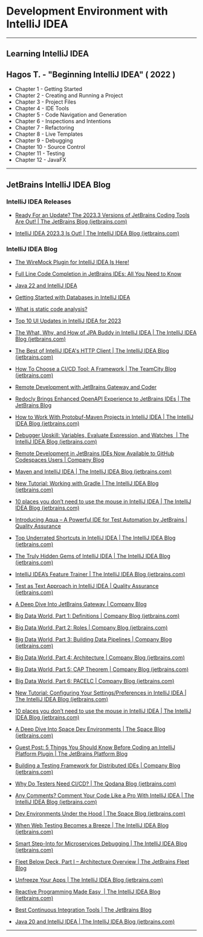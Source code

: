 # Development Environment with IntelliJ IDEA

---

## Learning IntelliJ IDEA

## Hagos T. - "Beginning IntelliJ IDEA" ( 2022 )

* Chapter 1 - Getting Started
* Chapter 2 - Creating and Running a Project
* Chapter 3 - Project Files
* Chapter 4 - IDE Tools
* Chapter 5 - Code Navigation and Generation
* Chapter 6 - Inspections and Intentions
* Chapter 7 - Refactoring
* Chapter 8 - Live Templates
* Chapter 9 - Debugging
* Chapter 10 - Source Control
* Chapter 11 - Testing
* Chapter 12 - JavaFX

---

## JetBrains IntelliJ IDEA Blog

### IntelliJ IDEA Releases

* [Ready For an Update? The 2023.3 Versions of JetBrains Coding Tools Are Out! | The JetBrains Blog (jetbrains.com)](https://blog.jetbrains.com/blog/2023/12/08/ready-for-an-update-the-2023-3-versions-of-jetbrains-coding-tools-are-out/)

* [IntelliJ IDEA 2023.3 Is Out! | The IntelliJ IDEA Blog (jetbrains.com)](https://blog.jetbrains.com/idea/2023/12/intellij-idea-2023-3/)

### IntelliJ IDEA Blog

* [The WireMock Plugin for IntelliJ IDEA Is Here!](https://blog.jetbrains.com/idea/2024/04/the-wiremock-plugin-for-intellij-idea-is-here/)

* [Full Line Code Completion in JetBrains IDEs: All You Need to Know](https://blog.jetbrains.com/blog/2024/04/04/full-line-code-completion-in-jetbrains-ides-all-you-need-to-know/)

* [Java 22 and IntelliJ IDEA](https://blog.jetbrains.com/idea/2024/03/java-22-and-intellij-idea/)

* [Getting Started with Databases in IntelliJ IDEA](https://blog.jetbrains.com/idea/2024/03/getting-started-with-databases-in-intellij-idea/)

* [What is static code analysis?](https://blog.jetbrains.com/qodana/2024/03/what-is-static-code-analysis/)

* [Top 10 UI Updates in IntelliJ IDEA for 2023](https://blog.jetbrains.com/idea/2024/01/top-10-ui-updates-in-intellij-idea/)

* [The What, Why, and How of JPA Buddy in IntelliJ IDEA | The IntelliJ IDEA Blog (jetbrains.com)](https://blog.jetbrains.com/idea/2023/11/jpa-buddy-in-intellij-idea/)

* [The Best of IntelliJ IDEA's HTTP Client | The IntelliJ IDEA Blog (jetbrains.com)](https://blog.jetbrains.com/idea/2023/10/the-best-of-intellij-idea-s-http-client/)

* [How To Choose a CI/CD Tool: A Framework | The TeamCity Blog (jetbrains.com)](https://blog.jetbrains.com/teamcity/2023/08/how-to-choose-cicd-tool/)

* [Remote Development with JetBrains Gateway and Coder](https://blog.jetbrains.com/blog/2023/08/07/remote-development-with-coder-and-jetbrains-gateway/)

* [Redocly Brings Enhanced OpenAPI Experience to JetBrains IDEs | The JetBrains Blog](https://blog.jetbrains.com/blog/2023/08/07/redocly-brings-enhanced-openapi-experience-to-jetbrains-ides/)

* [How to Work With Protobuf-Maven Projects in IntelliJ IDEA | The IntelliJ IDEA Blog (jetbrains.com)](https://blog.jetbrains.com/idea/2023/05/how-to-work-with-protobuf-maven-projects-in-intellij-idea/)

* [Debugger Upskill: Variables, Evaluate Expression, and Watches  | The IntelliJ IDEA Blog (jetbrains.com)](https://blog.jetbrains.com/idea/2023/04/debugger-upskill-variables-evaluate-expression-watches/)

* [Remote Development in JetBrains IDEs Now Available to GitHub Codespaces Users | Company Blog](https://blog.jetbrains.com/blog/2022/11/09/remote-development-in-jetbrains-ides-now-available-to-github-codespaces-users/)

* [Maven and IntelliJ IDEA | The IntelliJ IDEA Blog (jetbrains.com)](https://blog.jetbrains.com/idea/2021/07/using-maven-in-intellij-idea/)

* [New Tutorial: Working with Gradle | The IntelliJ IDEA Blog (jetbrains.com)](https://blog.jetbrains.com/idea/2021/06/new-tutorial-working-with-gradle/)

* [10 places you don’t need to use the mouse in IntelliJ IDEA | The IntelliJ IDEA Blog (jetbrains.com)](https://blog.jetbrains.com/idea/2021/08/10-places-you-don-t-need-to-use-the-mouse-in-intellij-idea/)

* [Introducing Aqua – A Powerful IDE for Test Automation by JetBrains | Quality Assurance](https://blog.jetbrains.com/qa/2022/11/introducing-aqua-a-powerful-ide-for-test-automation-by-jetbrains/)

* [Top Underrated Shortcuts in IntelliJ IDEA | The IntelliJ IDEA Blog (jetbrains.com)](https://blog.jetbrains.com/idea/2022/10/top-underrated-shortcuts/)

* [The Truly Hidden Gems of IntelliJ IDEA | The IntelliJ IDEA Blog (jetbrains.com)](https://blog.jetbrains.com/idea/2021/07/truly-hidden-gems-of-intellij-idea/)

* [IntelliJ IDEA’s Feature Trainer | The IntelliJ IDEA Blog (jetbrains.com)](https://blog.jetbrains.com/idea/2021/06/intellij-ideas-feature-trainer/)

* [Test as Text Approach in IntelliJ IDEA | Quality Assurance (jetbrains.com)](https://blog.jetbrains.com/qa/2021/08/test-as-text-approach-in-intellij-idea/)

* [A Deep Dive Into JetBrains Gateway | Company Blog](https://blog.jetbrains.com/blog/2021/12/03/dive-into-jetbrains-gateway/)

* [Big Data World, Part 1: Definitions | Company Blog (jetbrains.com)](https://blog.jetbrains.com/blog/2021/05/04/big-data-world-part-1-definitions/)

* [Big Data World, Part 2: Roles | Company Blog (jetbrains.com)](https://blog.jetbrains.com/blog/2021/05/13/big-data-world-part-2-roles/)

* [Big Data World, Part 3: Building Data Pipelines | Company Blog (jetbrains.com)](https://blog.jetbrains.com/blog/2021/05/20/big-data-world-part-3-building-data-pipelines/)

* [Big Data World, Part 4: Architecture | Company Blog (jetbrains.com)](https://blog.jetbrains.com/blog/2021/05/27/big-data-world-part-4-architecture/)

* [Big Data World, Part 5: CAP Theorem | Company Blog (jetbrains.com)](https://blog.jetbrains.com/blog/2021/06/03/big-data-world-part-5-cap-theorem/)

* [Big Data World, Part 6: PACELC | Company Blog (jetbrains.com)](https://blog.jetbrains.com/blog/2021/06/11/big-data-world-part-6-pacelc/)

* [New Tutorial: Configuring Your Settings/Preferences in IntelliJ IDEA | The IntelliJ IDEA Blog (jetbrains.com)](https://blog.jetbrains.com/idea/2021/06/new-tutorial-configuring-your-settings-preferences-in-intellij-idea/)

* [10 places you don’t need to use the mouse in IntelliJ IDEA | The IntelliJ IDEA Blog (jetbrains.com)](https://blog.jetbrains.com/idea/2021/08/10-places-you-don-t-need-to-use-the-mouse-in-intellij-idea/)

* [A Deep Dive Into Space Dev Environments | The Space Blog (jetbrains.com)](https://blog.jetbrains.com/space/2022/01/12/a-deep-dive-into-space-dev-environments/)

* [Guest Post: 5 Things You Should Know Before Coding an IntelliJ Platform Plugin | The JetBrains Platform Blog](https://blog.jetbrains.com/platform/2022/03/5-things-you-should-know-before-coding-an-intellij-platform-plugin/)

* [Building a Testing Framework for Distributed IDEs | Company Blog (jetbrains.com)](https://blog.jetbrains.com/blog/2023/02/13/building-a-testing-framework-for-distributed-ides/)

* [Why Do Testers Need CI/CD? | The Qodana Blog (jetbrains.com)](https://blog.jetbrains.com/qodana/2022/04/why-do-testers-need-ci-cd/)

* [Any Comments? Comment Your Code Like a Pro With IntelliJ IDEA | The IntelliJ IDEA Blog (jetbrains.com)](https://blog.jetbrains.com/idea/2022/04/comment-your-code-like-a-pro-with-intellij-idea/)

* [Dev Environments Under the Hood | The Space Blog (jetbrains.com)](https://blog.jetbrains.com/space/2022/04/04/dev-environments-under-the-hood/)

* [When Web Testing Becomes a Breeze | The IntelliJ IDEA Blog (jetbrains.com)](https://blog.jetbrains.com/idea/2022/05/when-web-testing-becomes-a-breeze/)

* [Smart Step-Into for Microservices Debugging | The IntelliJ IDEA Blog (jetbrains.com)](https://blog.jetbrains.com/idea/2022/02/smart-step-into-for-microservices-debugging/)

* [Fleet Below Deck, Part I – Architecture Overview | The JetBrains Fleet Blog](https://blog.jetbrains.com/fleet/2022/01/fleet-below-deck-part-i-architecture-overview/)

* [Unfreeze Your Apps | The IntelliJ IDEA Blog (jetbrains.com)](https://blog.jetbrains.com/idea/2021/10/unfreeze-your-apps/)

* [Reactive Programming Made Easy  | The IntelliJ IDEA Blog (jetbrains.com)](https://blog.jetbrains.com/idea/2023/06/reactive-programming-made-easy/)

* [Best Continuous Integration Tools | The JetBrains Blog](https://blog.jetbrains.com/teamcity/2023/07/best-ci-tools/)

* [Java 20 and IntelliJ IDEA | The IntelliJ IDEA Blog (jetbrains.com)](https://blog.jetbrains.com/idea/2023/03/java-20-and-intellij-idea/)

---

